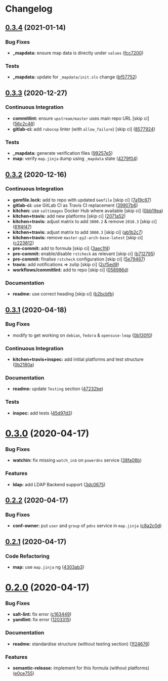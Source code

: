 # Changelog

## [0.3.4](https://github.com/saltstack-formulas/powerdns-formula/compare/v0.3.3...v0.3.4) (2021-01-14)


### Bug Fixes

* **_mapdata:** ensure map data is directly under `values` ([fcc7200](https://github.com/saltstack-formulas/powerdns-formula/commit/fcc7200d21524f8e334256b8855bdc5aef258601))


### Tests

* **_mapdata:** update for `_mapdata/init.sls` change ([bf57752](https://github.com/saltstack-formulas/powerdns-formula/commit/bf577521aec4b48058a2c7901fd8081de7e21711))

## [0.3.3](https://github.com/saltstack-formulas/powerdns-formula/compare/v0.3.2...v0.3.3) (2020-12-27)


### Continuous Integration

* **commitlint:** ensure `upstream/master` uses main repo URL [skip ci] ([56c2c48](https://github.com/saltstack-formulas/powerdns-formula/commit/56c2c485e5b0d221f39ec62539f876fba16ffa47))
* **gitlab-ci:** add `rubocop` linter (with `allow_failure`) [skip ci] ([8577924](https://github.com/saltstack-formulas/powerdns-formula/commit/8577924fff419acf9d8410c8fd3f581a2b0fceef))


### Tests

* **_mapdata:** generate verification files ([99257e5](https://github.com/saltstack-formulas/powerdns-formula/commit/99257e551c122986e616fae6161461c4e0e056f1))
* **map:** verify `map.jinja` dump using `_mapdata` state ([4279f04](https://github.com/saltstack-formulas/powerdns-formula/commit/4279f0498d1449087bc41d0b2d64d70ff8fa657d))

## [0.3.2](https://github.com/saltstack-formulas/powerdns-formula/compare/v0.3.1...v0.3.2) (2020-12-16)


### Continuous Integration

* **gemfile.lock:** add to repo with updated `Gemfile` [skip ci] ([7a19c67](https://github.com/saltstack-formulas/powerdns-formula/commit/7a19c6771b7fa445a4fae663bb31e6476d00684e))
* **gitlab-ci:** use GitLab CI as Travis CI replacement ([39907b6](https://github.com/saltstack-formulas/powerdns-formula/commit/39907b66634e0a6ca8d08b8660086df3e74b9c9b))
* **kitchen:** use `saltimages` Docker Hub where available [skip ci] ([0bb19ea](https://github.com/saltstack-formulas/powerdns-formula/commit/0bb19ea640db71afc96eed7afdd5899192303faf))
* **kitchen+travis:** add new platforms [skip ci] ([2071a52](https://github.com/saltstack-formulas/powerdns-formula/commit/2071a523aef48437b4bb2defea96264f439d70b5))
* **kitchen+travis:** adjust matrix to add `3000.2` & remove `2018.3` [skip ci] ([61f4f47](https://github.com/saltstack-formulas/powerdns-formula/commit/61f4f47e9d548bfba5d3a584bb499d04f5008214))
* **kitchen+travis:** adjust matrix to add `3000.3` [skip ci] ([ab1b2c7](https://github.com/saltstack-formulas/powerdns-formula/commit/ab1b2c78ed320922460b6a153bd8ac353f2f1f1d))
* **kitchen+travis:** remove `master-py2-arch-base-latest` [skip ci] ([c223812](https://github.com/saltstack-formulas/powerdns-formula/commit/c223812b9a1ff23f430c986520041b553fd182cc))
* **pre-commit:** add to formula [skip ci] ([3aec1f4](https://github.com/saltstack-formulas/powerdns-formula/commit/3aec1f44abd6a562d78c16ee3cf5809b3244fa1d))
* **pre-commit:** enable/disable `rstcheck` as relevant [skip ci] ([b712795](https://github.com/saltstack-formulas/powerdns-formula/commit/b712795181c7f9ff38e3ddc1608e10e2d3960823))
* **pre-commit:** finalise `rstcheck` configuration [skip ci] ([5e79467](https://github.com/saltstack-formulas/powerdns-formula/commit/5e79467db0ed3f36f4a8c605f4703a9fe46c9da5))
* **travis:** add notifications => zulip [skip ci] ([2cf5ed9](https://github.com/saltstack-formulas/powerdns-formula/commit/2cf5ed91d1927ebb884592bdcf5ae108b02edbfb))
* **workflows/commitlint:** add to repo [skip ci] ([058986d](https://github.com/saltstack-formulas/powerdns-formula/commit/058986d9dfd3ab37fd46fb88529ccfc2ee0652ce))


### Documentation

* **readme:** use correct heading [skip ci] ([b2bcbfb](https://github.com/saltstack-formulas/powerdns-formula/commit/b2bcbfb44c4b0eb0b95a863b8984f69604c78a79))

## [0.3.1](https://github.com/saltstack-formulas/powerdns-formula/compare/v0.3.0...v0.3.1) (2020-04-18)


### Bug Fixes

* modify to get working on `debian`, `fedora` & `opensuse-leap` ([0b130f0](https://github.com/saltstack-formulas/powerdns-formula/commit/0b130f0deb8bffcbaccd3d5b8959a0d026d5cc38))


### Continuous Integration

* **kitchen+travis+inspec:** add initial platforms and test structure ([0b2180a](https://github.com/saltstack-formulas/powerdns-formula/commit/0b2180a183d0f2326e6811a1dadac93f394adfb2))


### Documentation

* **readme:** update `Testing` section ([47232be](https://github.com/saltstack-formulas/powerdns-formula/commit/47232be82a3b7ebfb00872435ca76a2d4bd460a5))


### Tests

* **inspec:** add tests ([45d97d3](https://github.com/saltstack-formulas/powerdns-formula/commit/45d97d329247aa2e5b86ac7988cd94bbac2dc495))

# [0.3.0](https://github.com/saltstack-formulas/powerdns-formula/compare/v0.2.2...v0.3.0) (2020-04-17)


### Bug Fixes

* **watchin:** fix missing `watch_in`s on `powerdns` service ([38fa08b](https://github.com/saltstack-formulas/powerdns-formula/commit/38fa08b2fb71fb6e16234af3387a5dce90aa787d))


### Features

* **ldap:** add LDAP Backend support ([3dc0675](https://github.com/saltstack-formulas/powerdns-formula/commit/3dc06757bde1ae15898b370381abf4030c93ddb0))

## [0.2.2](https://github.com/saltstack-formulas/powerdns-formula/compare/v0.2.1...v0.2.2) (2020-04-17)


### Bug Fixes

* **conf-owner:** put `user` and `group` of `pdns` service in `map.jinja` ([c8a2c0d](https://github.com/saltstack-formulas/powerdns-formula/commit/c8a2c0d1219342e0d92bab3732db0b4b6222b607))

## [0.2.1](https://github.com/saltstack-formulas/powerdns-formula/compare/v0.2.0...v0.2.1) (2020-04-17)


### Code Refactoring

* **map:** use `map.jinja` ng ([4303ab3](https://github.com/saltstack-formulas/powerdns-formula/commit/4303ab30f9bd0fca521dd0d476cc5ac6150fcd71))

# [0.2.0](https://github.com/saltstack-formulas/powerdns-formula/compare/v0.1.0...v0.2.0) (2020-04-17)


### Bug Fixes

* **salt-lint:** fix error ([c163449](https://github.com/saltstack-formulas/powerdns-formula/commit/c1634497f5f9de86824a4db60474e5bea43429c2))
* **yamllint:** fix error ([1203315](https://github.com/saltstack-formulas/powerdns-formula/commit/12033155a82105e022bf06f34cdd4688a61abdd3))


### Documentation

* **readme:** standardise structure (without testing section) ([1f24676](https://github.com/saltstack-formulas/powerdns-formula/commit/1f2467627ced5f414cbadbad9c279d74d38772b6))


### Features

* **semantic-release:** implement for this formula (without platforms) ([e0ce755](https://github.com/saltstack-formulas/powerdns-formula/commit/e0ce7550aa98b11470746a36e508658ff7ceec2b))
